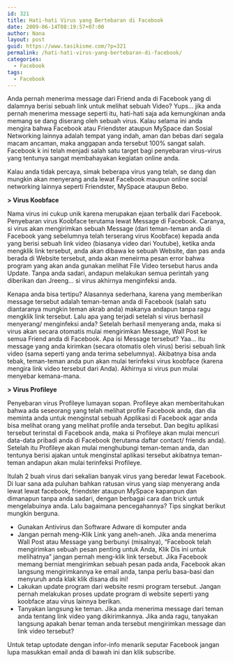 ```yaml
---
id: 321
title: Hati-hati Virus yang Bertebaran di Facebook
date: 2009-06-14T08:19:57+07:00
author: Nana
layout: post
guid: https://www.tasikisme.com/?p=321
permalink: /hati-hati-virus-yang-bertebaran-di-facebook/
categories:
  - Facebook
tags:
  - Facebook
---
```

<div >
  Anda pernah menerima message dari Friend anda di Facebook yang di dalamnya berisi sebuah link untuk melihat sebuah Video? Yups… jika anda pernah menerima message seperti itu, hati-hati saja ada kemungkinan anda memang se dang diserang oleh sebuah virus. Kalau selama ini anda mengira bahwa Facebook atau Friendster ataupun MySpace dan Sosial Networking lainnya adalah tempat yang indah, aman dan bebas dari segala macam ancaman, maka anggapan anda tersebut 100% sangat salah. Facebook k ini telah menjadi salah satu target bagi penyebaran virus-virus yang tentunya sangat membahayakan kegiatan online anda.</p> 
  
  <p>
    Kalau anda tidak percaya, simak beberapa virus yang telah, se dang dan mungkin akan menyerang anda lewat Facebook maupun online social networking lainnya seperti Friendster, MySpace ataupun Bebo.
  </p>
  
  <p>
    <strong>> Virus Koobface</strong>
  </p>
  
  <p>
    Nama virus ini cukup unik karena merupakan ejaan terbalik dari Facebook. Penyebaran virus Koobface terutama lewat Message di Facebook. Caranya, si virus akan mengirimkan sebuah Message (dari teman-teman anda di Facebook yang sebelumnya telah terserang virus Koobface) kepada anda yang berisi sebuah link video (biasanya video dari Youtube), ketika anda mengklik link tersebut, anda akan dibawa ke sebuah Website, dan pas anda berada di Website tersebut, anda akan meneirma pesan error bahwa program yang akan anda gunakan melihat File Video tersebut harus anda Update. Tanpa anda sadari, andapun melakukan semua perintah yang diberikan dan Jreeng… si virus akhirnya menginfeksi anda.
  </p>
  
  <p>
    Kenapa anda bisa tertipu? Alasannya sederhana, karena yang memberikan message tersebut adalah teman-teman anda di Facebook (salah satu diantaranya mungkin teman akrab anda) makanya andapun tanpa ragu mengklik link tersebut. Lalu apa yang terjadi setelah si virus berhasil menyerang/ menginfeksi anda? Setelah berhasil menyerang anda, maka si virus akan secara otomatis mulai mengirimkan Message, Wall Post ke semua Friend anda di Facebook. Apa isi Message tersebut? Yaa… itu message yang anda kirimkan (secara otomatis oleh virus) berisi sebuah link video (sama seperti yang anda terima sebelumnya). Akibatnya bisa anda tebak, teman-teman anda pun akan mulai terinfeksi virus koobface (karena mengira link video tersebut dari Anda). Akhirnya si virus pun mulai menyebar kemana-mana.
  </p>
  
  <p>
  </p>
  
  <p>
    <strong>> Virus Profileye</strong>
  </p>
  
  <p>
    Penyebaran virus Profileye lumayan sopan. Profileye akan memberitahukan bahwa ada seseorang yang telah melihat profile Facebook anda, dan dia meminta anda untuk menginstal sebuah Applikasi di Facebook agar anda bisa melihat orang yang melihat profile anda tersebut. Dan begitu aplikasi tersebut terinstal di Facebook anda, maka si Profileye akan mulai mencuri data-data pribadi anda di Facebook (terutama daftar contact/ friends anda). Setelah itu Profileye akan mulai menghubungi teman-teman anda, dan tentunya berisi ajakan untuk menginstal aplikasi tersebut akibatnya teman-teman andapun akan mulai terinfeksi Profileye.
  </p>
  
  <p>
    Itulah 2 buah virus dari sekalian banyak virus yang beredar lewat Facebook. Di luar sana ada puluhan bahkan ratusan virus yang siap menyerang anda lewat lewat facebook, friendster ataupun MySpace kapanpun dan dimanapun tanpa anda sadari, dengan berbagai cara dan trick untuk mengelabuinya anda. Lalu bagaimana pencegahannya? Tips singkat berikut mungkin berguna.
  </p>
  
  <ul>
    <li>
      Gunakan Antivirus dan Software Adware di komputer anda
    </li>
    <li>
      Jangan pernah meng-Klik Link yang aneh-aneh. Jika anda menerima Wall Post atau Message yang berbunyi (misalnya), “Facebook telah mengirimkan sebuah pesan penting untuk Anda, Klik Dis ini untuk melihatnya” jangan pernah meng-klik link tersebut. Jika Facebook memang berniat mengirimkan sebuah pesan pada anda, Facebook akan langsung mengirimkannya ke email anda, tanpa perlu basa-basi dan menyuruh anda klak klik disana dis ini!
    </li>
    <li>
      Lakukan update program dari website resmi program tersebut. Jangan pernah melakukan proses update program di website seperti yang koobface atau virus lainnya berikan.
    </li>
    <li>
      Tanyakan langsung ke teman. Jika anda menerima message dari teman anda tentang link video yang dikirimkannya. Jika anda ragu, tanyakan langsung apakah benar teman anda tersebut mengirimkan message dan link video tersebut?
    </li>
  </ul>
  
  <p>
    Untuk tetap uptodate dengan infor-info menarik seputar Facebook jangan lupa masukkan email anda di bawah ini dan klik subscribe.
  </p></p>
</div>